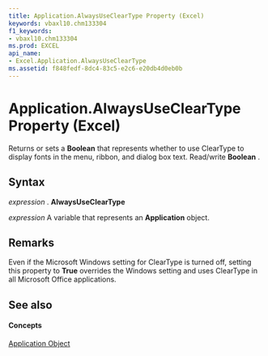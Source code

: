 ```yaml
---
title: Application.AlwaysUseClearType Property (Excel)
keywords: vbaxl10.chm133304
f1_keywords:
- vbaxl10.chm133304
ms.prod: EXCEL
api_name:
- Excel.Application.AlwaysUseClearType
ms.assetid: f848fedf-8dc4-83c5-e2c6-e20db4d0eb0b
---
```



# Application.AlwaysUseClearType Property (Excel)

Returns or sets a  **Boolean** that represents whether to use ClearType to display fonts in the menu, ribbon, and dialog box text. Read/write **Boolean** .


## Syntax

 _expression_ . **AlwaysUseClearType**

 _expression_ A variable that represents an **Application** object.


## Remarks

Even if the Microsoft Windows setting for ClearType is turned off, setting this property to  **True** overrides the Windows setting and uses ClearType in all Microsoft Office applications.


## See also


#### Concepts


[Application Object](application-object-excel.md)

